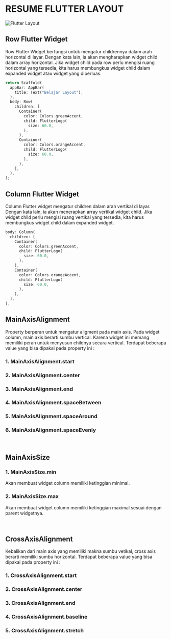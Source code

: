 # **RESUME FLUTTER LAYOUT**
![Flutter Layout](https://miro.medium.com/max/2124/1*3fFhf0jp9KfulswqM4HbRA.png)

## Row Flutter Widget
Row Flutter Widget  berfungsi untuk mengatur childrennya dalam arah horizontal di layar. Dengan kata lain, ia akan mengharapkan widget child dalam array horizontal. Jika widget child pada row perlu mengisi ruang horizontal yang tersedia, kita harus membungkus widget child dalam expanded widget atau widget yang diperluas.
```dart
return Scaffold(
  appBar: AppBar(
    title: Text("Belajar Layout"),
  ),
  body: Row(
    children: [
      Container(
        color: Colors.greenAccent,
        child: FlutterLogo(
          size: 60.0,
        ),
      ),
      Container(
        color: Colors.orangeAccent,
        child: FlutterLogo(
          size: 60.0,
        ),
      ),
    ],
  ),
);
```
## Column Flutter Widget
Column Flutter widget mengatur children dalam arah vertikal di layar. Dengan kata lain, ia akan menerapkan array vertikal widget child. Jika widget child perlu mengisi ruang vertikal yang tersedia, kita harus membungkus widget child dalam expanded widget.
```dart
body: Column(
  children: [
    Container(
      color: Colors.greenAccent,
      child: FlutterLogo(
        size: 60.0,
      ),
    ),
    Container(
      color: Colors.orangeAccent,
      child: FlutterLogo(
        size: 60.0,
      ),
    ),
  ],
),
```
## MainAxisAlignment
Property berperan untuk mengatur aligment pada main axis. Pada widget column, main axis berarti sumbu vertical. Karena widget ini memang memiliki peran untuk menyusun childnya secara vertical.
Terdapat beberapa value yang bisa dipakai pada property ini :
### 1. MainAxisAlignment.start
### 2. MainAxisAlignment.center
### 3. MainAxisAlignment.end
### 4. MainAxisAlignment.spaceBetween
### 5. MainAxisAlignment.spaceAround
### 6. MainAxisAlignment.spaceEvenly
<br>

## MainAxisSize

### 1. MainAxisSize.min
Akan membuat widget column memiliki ketinggian minimal.
### 2. MainAxisSize.max
Akan membuat widget column memiliki ketinggian maximal sesuai dengan parent widgetnya.

<br>

## CrossAxisAlignment
Kebalikan dari main axis yang memiliki makna sumbu vetikal, cross axis berarti memiliki sumbu horizontal.
Terdapat beberapa value yang bisa dipakai pada property ini :
### 1. CrossAxisAlignment.start
### 2. CrossAxisAlignment.center
### 3. CrossAxisAlignment.end
### 4. CrossAxisAlignment.baseline
### 5. CrossAxisAlignment.stretch

<br>